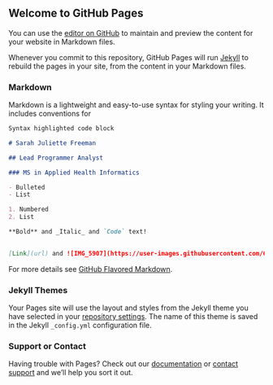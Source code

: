 ## Welcome to GitHub Pages

You can use the [editor on GitHub](https://github.com/Sarahjfreeman/DataAnalyticsPortfolio/edit/gh-pages/index.md) to maintain and preview the content for your website in Markdown files.

Whenever you commit to this repository, GitHub Pages will run [Jekyll](https://jekyllrb.com/) to rebuild the pages in your site, from the content in your Markdown files.

### Markdown

Markdown is a lightweight and easy-to-use syntax for styling your writing. It includes conventions for

```markdown
Syntax highlighted code block

# Sarah Juliette Freeman

## Lead Programmer Analyst

### MS in Applied Health Informatics

- Bulleted
- List

1. Numbered
2. List

**Bold** and _Italic_ and `Code` text!


[Link](url) and ![IMG_5907](https://user-images.githubusercontent.com/67986636/125025359-89de8800-e050-11eb-84dc-f6d5ff250194.PNG)
```

For more details see [GitHub Flavored Markdown](https://guides.github.com/features/mastering-markdown/).

### Jekyll Themes

Your Pages site will use the layout and styles from the Jekyll theme you have selected in your [repository settings](https://github.com/Sarahjfreeman/DataAnalyticsPortfolio/settings/pages). The name of this theme is saved in the Jekyll `_config.yml` configuration file.

### Support or Contact

Having trouble with Pages? Check out our [documentation](https://docs.github.com/categories/github-pages-basics/) or [contact support](https://support.github.com/contact) and we’ll help you sort it out.
